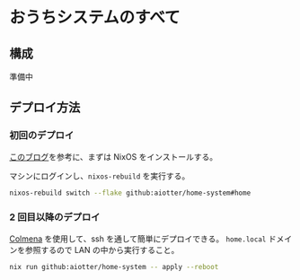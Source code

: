 # おうちシステムのすべて

## 構成

準備中

## デプロイ方法

### 初回のデプロイ

[このブログ](https://blog.ymgyt.io/entry/homeserver-with-nixos-and-raspberrypi-install-nixos/)を参考に、まずは NixOS をインストールする。

マシンにログインし、`nixos-rebuild` を実行する。

```bash
nixos-rebuild switch --flake github:aiotter/home-system#home
```

### 2 回目以降のデプロイ

[Colmena](https://github.com/zhaofengli/colmena) を使用して、ssh を通して簡単にデプロイできる。
`home.local` ドメインを参照するので LAN の中から実行すること。

```bash
nix run github:aiotter/home-system -- apply --reboot
```
